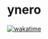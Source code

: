 # ynero

[![wakatime](https://wakatime.com/badge/user/98428e08-29d0-41e4-9e9b-9fd7f7ba16db/project/96db04e4-7cb7-4812-b100-491285f4de54.svg)](https://wakatime.com/badge/user/98428e08-29d0-41e4-9e9b-9fd7f7ba16db/project/96db04e4-7cb7-4812-b100-491285f4de54)
